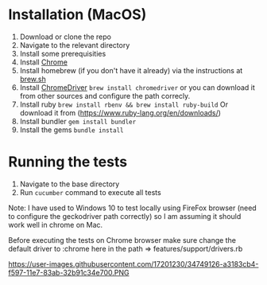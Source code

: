 # Installation (MacOS)

1. Download or clone the repo
2. Navigate to the relevant directory
3. Install some prerequisities
4. Install [Chrome](https://www.google.com/intl/en_uk/chrome/browser/desktop/index.html)
5. Install homebrew (if you don't have it already) via the instructions at [brew.sh](http://brew.sh/)
6. Install [ChromeDriver](https://sites.google.com/a/chromium.org/chromedriver/) `brew install chromedriver` or you can download it from other sources and configure the path correcly.
7. Install ruby `brew install rbenv && brew install ruby-build` Or download it from (https://www.ruby-lang.org/en/downloads/)
8. Install bundler `gem install bundler`
9. Install the gems `bundle install`

# Running the tests

1. Navigate to the base directory
2. Run `cucumber` command to execute all tests

Note: I have used to Windows 10 to test locally using FireFox browser (need to configure the geckodriver path correctly) so I am assuming it should work well in chrome on Mac.

Before executing the tests on Chrome browser make sure change the default driver to :chrome here in the path => features/support/drivers.rb

https://user-images.githubusercontent.com/17201230/34749126-a3183cb4-f597-11e7-83ab-32b91c34e700.PNG
